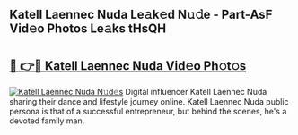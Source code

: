 ## Katell Laennec Nuda Le𝚊k𝚎d N𝚞𝚍e - Part-AsF Vid𝚎o Photos Le𝚊ks tHsQH

# <h2><a href="http://fbddor.evod.top/?m=Katell+Laennec+Nuda">🔗 👉🔴 Katell Laennec Nuda Vid𝚎o Ph𝚘t𝚘s</a></h2>

[![Katell Laennec Nuda N𝚞d𝚎s](https://i.imgur.com/8V9OHl7.gif)](http://fbddor.evod.top/?m=Katell+Laennec+Nuda)
Digital influencer Katell Laennec Nuda sharing their dance and lifestyle journey online. Katell Laennec Nuda public persona is that of a successful entrepreneur, but behind the scenes, he's a devoted family man. 
